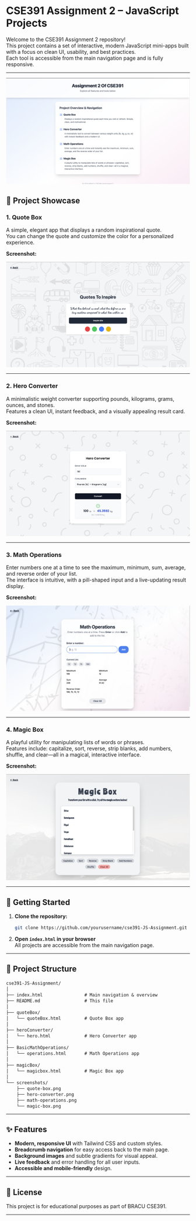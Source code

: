 # CSE391 Assignment 2 – JavaScript Projects

Welcome to the CSE391 Assignment 2 repository!  
This project contains a set of interactive, modern JavaScript mini-apps built with a focus on clean UI, usability, and best practices.  
Each tool is accessible from the main navigation page and is fully responsive.

---
![Hero Converter Screenshot](screenshots/index.png)
## 🌟 Project Showcase

### 1. Quote Box

A simple, elegant app that displays a random inspirational quote.  
You can change the quote and customize the color for a personalized experience.

**Screenshot:**

<!-- Upload your screenshot here -->

![Quote Box Screenshot](screenshots/quote.png)

---

### 2. Hero Converter

A minimalistic weight converter supporting pounds, kilograms, grams, ounces, and stones.  
Features a clean UI, instant feedback, and a visually appealing result card.

**Screenshot:**

<!-- Upload your screenshot here -->

![Hero Converter Screenshot](screenshots/hero.png)

---

### 3. Math Operations

Enter numbers one at a time to see the maximum, minimum, sum, average, and reverse order of your list.  
The interface is intuitive, with a pill-shaped input and a live-updating result display.

**Screenshot:**

<!-- Upload your screenshot here -->

![Math Operations Screenshot](screenshots/operations.png)

---

### 4. Magic Box

A playful utility for manipulating lists of words or phrases.  
Features include: capitalize, sort, reverse, strip blanks, add numbers, shuffle, and clear—all in a magical, interactive interface.

**Screenshot:**

<!-- Upload your screenshot here -->

![Magic Box Screenshot](screenshots/magic.png)

---

## 🚀 Getting Started

1. **Clone the repository:**
   ```sh
   git clone https://github.com/yourusername/cse391-JS-Assignment.git
   ```
2. **Open `index.html` in your browser**  
   All projects are accessible from the main navigation page.

---

## 📂 Project Structure

```
cse391-JS-Assignment/
│
├── index.html                # Main navigation & overview
├── README.md                 # This file
│
├── quoteBox/
│   └── quoteBox.html         # Quote Box app
│
├── heroConverter/
│   └── hero.html             # Hero Converter app
│
├── BasicMathOperations/
│   └── operations.html       # Math Operations app
│
├── magicBox/
│   └── magicbox.html         # Magic Box app
│
└── screenshots/
    ├── quote-box.png
    ├── hero-converter.png
    ├── math-operations.png
    └── magic-box.png
```

---

## ✨ Features

- **Modern, responsive UI** with Tailwind CSS and custom styles.
- **Breadcrumb navigation** for easy access back to the main page.
- **Background images** and subtle gradients for visual appeal.
- **Live feedback** and error handling for all user inputs.
- **Accessible and mobile-friendly** design.

---

## 📝 License

This project is for educational purposes as part of BRACU CSE391.

---
